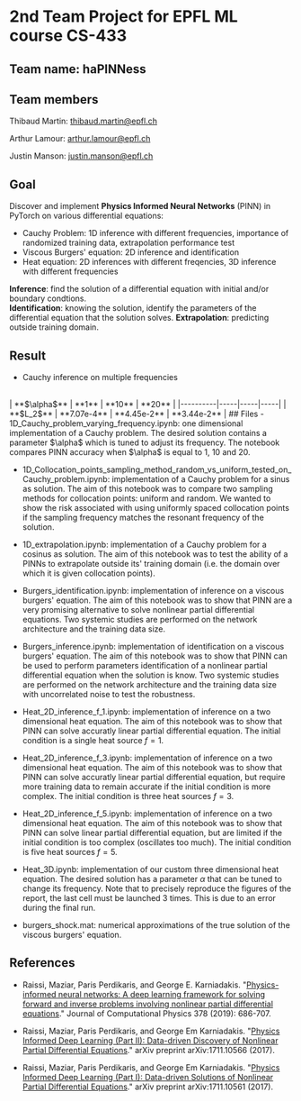 # 2nd Team Project for EPFL ML course CS-433
## Team name: **haPINNess**
## Team members

Thibaud Martin: thibaud.martin@epfl.ch

Arthur Lamour: arthur.lamour@epfl.ch

Justin Manson: justin.manson@epfl.ch

## Goal
Discover and implement **Physics Informed Neural Networks** (PINN) in PyTorch on various differential equations:
- Cauchy Problem: 1D inference with different frequencies, importance of randomized training data, extrapolation performance test
- Viscous Burgers' equation: 2D inference and identification
- Heat equation: 2D inferences with different freqencies, 3D inference with different frequencies

**Inference**: find the solution of a differential equation with initial and/or boundary condtions. <br>
**Identification**: knowing the solution, identify the parameters of the differential equation that the solution solves. 
**Extrapolation**: predicting outside training domain.

## Result
- Cauchy inference on multiple frequencies 
<br>
| **$\alpha$** | **1** | **10** | **20** |
|----------|-----|-----|-----|
| **$L_2$**    | **7.07e-4** |  **4.45e-2** | **3.44e-2** |
## Files
- 1D_Cauchy_problem_varying_frequency.ipynb: one dimensional implementation of a Cauchy problem. The desired solution contains a parameter $\alpha$ which is tuned to adjust its frequency. The notebook compares PINN accuracy when $\alpha$ is equal to 1, 10 and 20.


- 1D_Collocation_points_sampling_method_random_vs_uniform_tested_on_Cauchy_problem.ipynb: implementation of a Cauchy problem for a sinus as solution. The aim of this notebook was to compare two sampling methods for collocation points: uniform and random. We wanted to show the risk associated with using uniformly spaced collocation points if the sampling frequency matches the resonant frequency of the solution.


- 1D_extrapolation.ipynb: implementation of a Cauchy problem for a cosinus as solution. The aim of this notebook was to test the ability of a PINNs to extrapolate outside its' training domain (i.e. the domain over which it is given collocation points).


- Burgers_identification.ipynb: implementation of inference on a viscous burgers' equation. The aim of this notebook was to show that PINN are a very promising alternative to solve nonlinear partial differential equations. Two systemic studies are performed on the network architecture and the training data size.


- Burgers_inference.ipynb: implementation of identification on a viscous burgers' equation. The aim of this notebook was to show that PINN can be used to perform parameters identification of a nonlinear partial differential equation when the solution is know. Two systemic studies are performed on the network architecture and the training data size with uncorrelated noise to test the robustness.


- Heat_2D_inference_f_1.ipynb: implementation of inference on a two dimensional heat equation. The aim of this notebook was to show that PINN can solve accuratly linear partial differential equation. The initial condition is a single heat source $f=1$.


- Heat_2D_inference_f_3.ipynb: implementation of inference on a two dimensional heat equation. The aim of this notebook was to show that PINN can solve accuratly linear partial differential equation, but require more training data to remain accurate if the initial condition is more complex. The initial condition is three heat sources $f=3$.


- Heat_2D_inference_f_5.ipynb: implementation of inference on a two dimensional heat equation. The aim of this notebook was to show that PINN can solve linear partial differential equation, but are limited if the initial condition is too complex (oscillates too much). The initial condition is five heat sources $f=5$.


- Heat_3D.ipynb: implementation of our custom three dimensional heat equation. The desired solution has a parameter $\alpha$ that can be tuned to change its frequency. Note that to precisely reproduce the figures of the report, the last cell must be launched 3 times. This is due to an error during the final run.


- burgers_shock.mat: numerical approximations of the true solution of the viscous burgers' equation.

## References
- Raissi, Maziar, Paris Perdikaris, and George E. Karniadakis. "[Physics-informed neural networks: A deep learning framework for solving forward and inverse problems involving nonlinear partial differential equations](https://www.sciencedirect.com/science/article/pii/S0021999118307125)." Journal of Computational Physics 378 (2019): 686-707.

- Raissi, Maziar, Paris Perdikaris, and George Em Karniadakis. "[Physics Informed Deep Learning (Part II): Data-driven Discovery of Nonlinear Partial Differential Equations](https://arxiv.org/abs/1711.10566)." arXiv preprint arXiv:1711.10566 (2017).

- Raissi, Maziar, Paris Perdikaris, and George Em Karniadakis. "[Physics Informed Deep Learning (Part I): Data-driven Solutions of Nonlinear Partial Differential Equations](https://arxiv.org/abs/1711.10561)." arXiv preprint arXiv:1711.10561 (2017).
